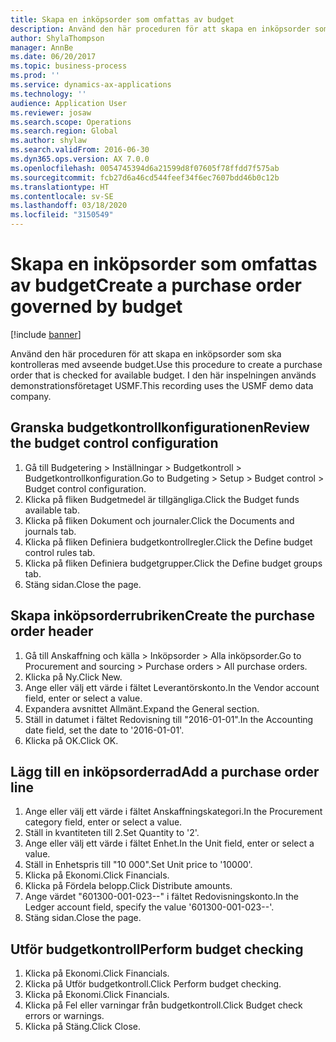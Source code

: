 ```yaml
---
title: Skapa en inköpsorder som omfattas av budget
description: Använd den här proceduren för att skapa en inköpsorder som ska kontrolleras med avseende budget.
author: ShylaThompson
manager: AnnBe
ms.date: 06/20/2017
ms.topic: business-process
ms.prod: ''
ms.service: dynamics-ax-applications
ms.technology: ''
audience: Application User
ms.reviewer: josaw
ms.search.scope: Operations
ms.search.region: Global
ms.author: shylaw
ms.search.validFrom: 2016-06-30
ms.dyn365.ops.version: AX 7.0.0
ms.openlocfilehash: 0054745394d6a21599d8f07605f78ffdd7f575ab
ms.sourcegitcommit: fcb27d6a46cd544feef34f6ec7607bdd46b0c12b
ms.translationtype: HT
ms.contentlocale: sv-SE
ms.lasthandoff: 03/18/2020
ms.locfileid: "3150549"
---
```

# <a name="create-a-purchase-order-governed-by-budget"></a><span data-ttu-id="8bc57-103">Skapa en inköpsorder som omfattas av budget</span><span class="sxs-lookup"><span data-stu-id="8bc57-103">Create a purchase order governed by budget</span></span>

[!include [banner](../../includes/banner.md)]

<span data-ttu-id="8bc57-104">Använd den här proceduren för att skapa en inköpsorder som ska kontrolleras med avseende budget.</span><span class="sxs-lookup"><span data-stu-id="8bc57-104">Use this procedure to create a purchase order that is checked for available budget.</span></span> <span data-ttu-id="8bc57-105">I den här inspelningen används demonstrationsföretaget USMF.</span><span class="sxs-lookup"><span data-stu-id="8bc57-105">This recording uses the USMF demo data company.</span></span>


## <a name="review-the-budget-control-configuration"></a><span data-ttu-id="8bc57-106">Granska budgetkontrollkonfigurationen</span><span class="sxs-lookup"><span data-stu-id="8bc57-106">Review the budget control configuration</span></span>
1. <span data-ttu-id="8bc57-107">Gå till Budgetering > Inställningar > Budgetkontroll > Budgetkontrollkonfiguration.</span><span class="sxs-lookup"><span data-stu-id="8bc57-107">Go to Budgeting > Setup > Budget control > Budget control configuration.</span></span>
2. <span data-ttu-id="8bc57-108">Klicka på fliken Budgetmedel är tillgängliga.</span><span class="sxs-lookup"><span data-stu-id="8bc57-108">Click the Budget funds available tab.</span></span>
3. <span data-ttu-id="8bc57-109">Klicka på fliken Dokument och journaler.</span><span class="sxs-lookup"><span data-stu-id="8bc57-109">Click the Documents and journals tab.</span></span>
4. <span data-ttu-id="8bc57-110">Klicka på fliken Definiera budgetkontrollregler.</span><span class="sxs-lookup"><span data-stu-id="8bc57-110">Click the Define budget control rules tab.</span></span>
5. <span data-ttu-id="8bc57-111">Klicka på fliken Definiera budgetgrupper.</span><span class="sxs-lookup"><span data-stu-id="8bc57-111">Click the Define budget groups tab.</span></span>
6. <span data-ttu-id="8bc57-112">Stäng sidan.</span><span class="sxs-lookup"><span data-stu-id="8bc57-112">Close the page.</span></span>

## <a name="create-the-purchase-order-header"></a><span data-ttu-id="8bc57-113">Skapa inköpsorderrubriken</span><span class="sxs-lookup"><span data-stu-id="8bc57-113">Create the purchase order header</span></span>
1. <span data-ttu-id="8bc57-114">Gå till Anskaffning och källa > Inköpsorder > Alla inköpsorder.</span><span class="sxs-lookup"><span data-stu-id="8bc57-114">Go to Procurement and sourcing > Purchase orders > All purchase orders.</span></span>
2. <span data-ttu-id="8bc57-115">Klicka på Ny.</span><span class="sxs-lookup"><span data-stu-id="8bc57-115">Click New.</span></span>
3. <span data-ttu-id="8bc57-116">Ange eller välj ett värde i fältet Leverantörskonto.</span><span class="sxs-lookup"><span data-stu-id="8bc57-116">In the Vendor account field, enter or select a value.</span></span>
4. <span data-ttu-id="8bc57-117">Expandera avsnittet Allmänt.</span><span class="sxs-lookup"><span data-stu-id="8bc57-117">Expand the General section.</span></span>
5. <span data-ttu-id="8bc57-118">Ställ in datumet i fältet Redovisning till "2016-01-01".</span><span class="sxs-lookup"><span data-stu-id="8bc57-118">In the Accounting date field, set the date to '2016-01-01'.</span></span>
6. <span data-ttu-id="8bc57-119">Klicka på OK.</span><span class="sxs-lookup"><span data-stu-id="8bc57-119">Click OK.</span></span>

## <a name="add-a-purchase-order-line"></a><span data-ttu-id="8bc57-120">Lägg till en inköpsorderrad</span><span class="sxs-lookup"><span data-stu-id="8bc57-120">Add a purchase order line</span></span>
1. <span data-ttu-id="8bc57-121">Ange eller välj ett värde i fältet Anskaffningskategori.</span><span class="sxs-lookup"><span data-stu-id="8bc57-121">In the Procurement category field, enter or select a value.</span></span>
2. <span data-ttu-id="8bc57-122">Ställ in kvantiteten till 2.</span><span class="sxs-lookup"><span data-stu-id="8bc57-122">Set Quantity to '2'.</span></span>
3. <span data-ttu-id="8bc57-123">Ange eller välj ett värde i fältet Enhet.</span><span class="sxs-lookup"><span data-stu-id="8bc57-123">In the Unit field, enter or select a value.</span></span>
4. <span data-ttu-id="8bc57-124">Ställ in Enhetspris till "10 000".</span><span class="sxs-lookup"><span data-stu-id="8bc57-124">Set Unit price to '10000'.</span></span>
5. <span data-ttu-id="8bc57-125">Klicka på Ekonomi.</span><span class="sxs-lookup"><span data-stu-id="8bc57-125">Click Financials.</span></span>
6. <span data-ttu-id="8bc57-126">Klicka på Fördela belopp.</span><span class="sxs-lookup"><span data-stu-id="8bc57-126">Click Distribute amounts.</span></span>
7. <span data-ttu-id="8bc57-127">Ange värdet "601300-001-023--" i fältet Redovisningskonto.</span><span class="sxs-lookup"><span data-stu-id="8bc57-127">In the Ledger account field, specify the value '601300-001-023--'.</span></span>
8. <span data-ttu-id="8bc57-128">Stäng sidan.</span><span class="sxs-lookup"><span data-stu-id="8bc57-128">Close the page.</span></span>

## <a name="perform-budget-checking"></a><span data-ttu-id="8bc57-129">Utför budgetkontroll</span><span class="sxs-lookup"><span data-stu-id="8bc57-129">Perform budget checking</span></span>
1. <span data-ttu-id="8bc57-130">Klicka på Ekonomi.</span><span class="sxs-lookup"><span data-stu-id="8bc57-130">Click Financials.</span></span>
2. <span data-ttu-id="8bc57-131">Klicka på Utför budgetkontroll.</span><span class="sxs-lookup"><span data-stu-id="8bc57-131">Click Perform budget checking.</span></span>
3. <span data-ttu-id="8bc57-132">Klicka på Ekonomi.</span><span class="sxs-lookup"><span data-stu-id="8bc57-132">Click Financials.</span></span>
4. <span data-ttu-id="8bc57-133">Klicka på Fel eller varningar från budgetkontroll.</span><span class="sxs-lookup"><span data-stu-id="8bc57-133">Click Budget check errors or warnings.</span></span>
5. <span data-ttu-id="8bc57-134">Klicka på Stäng.</span><span class="sxs-lookup"><span data-stu-id="8bc57-134">Click Close.</span></span>

